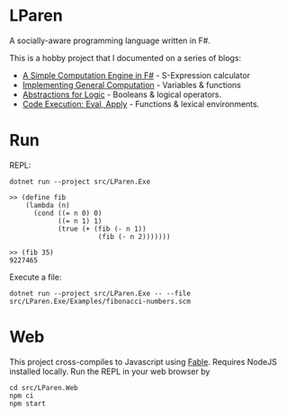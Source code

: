 # LParen
A socially-aware programming language written in F#.

This is a hobby project that I documented on a series of blogs:

- [A Simple Computation Engine in F#](https://isthisit.nz/posts/2022/a-simple-computation-engine-in-fsharp/) - S-Expression calculator
- [Implementing General Computation](https://isthisit.nz/posts/2022/implementing-general-computation/) - Variables & functions
- [Abstractions for Logic](https://isthisit.nz/posts/2022/abstractions-for-logic/) - Booleans & logical operators.
- [Code Execution: Eval, Apply](https://isthisit.nz/posts/2023/code-execution-eval-apply/) - Functions & lexical environments.


# Run
REPL: 

    dotnet run --project src/LParen.Exe

    >> (define fib 
        (lambda (n)
          (cond ((= n 0) 0)
                ((= n 1) 1)
                (true (+ (fib (- n 1))
                          (fib (- n 2)))))))
        
    >> (fib 35)
    9227465

Execute a file:

    dotnet run --project src/LParen.Exe -- --file src/LParen.Exe/Examples/fibonacci-numbers.scm

# Web
This project cross-compiles to Javascript using [Fable](https://fable.io/). Requires NodeJS installed locally. Run the REPL in your web browser by

    cd src/LParen.Web
    npm ci
    npm start


